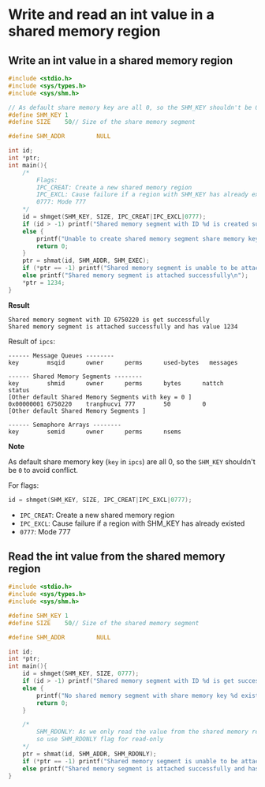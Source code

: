 # Write and read an int value in a shared memory region

## Write an int value in a shared memory region

```c
#include <stdio.h>
#include <sys/types.h>
#include <sys/shm.h>

// As default share memory key are all 0, so the SHM_KEY shouldn't be 0 to avoid conflict
#define SHM_KEY 1
#define SIZE    50// Size of the share memory segment

#define SHM_ADDR         NULL

int id;
int *ptr;
int main(){
    /*
        Flags:
        IPC_CREAT: Create a new shared memory region
        IPC_EXCL: Cause failure if a region with SHM_KEY has already existed
        0777: Mode 777
    */
    id = shmget(SHM_KEY, SIZE, IPC_CREAT|IPC_EXCL|0777);
    if (id > -1) printf("Shared memory segment with ID %d is created successfully\n", id);
    else {
        printf("Unable to create shared memory segment share memory key %d\n", SHM_KEY);
        return 0;
    }
    ptr = shmat(id, SHM_ADDR, SHM_EXEC);
    if (*ptr == -1) printf("Shared memory segment is unable to be attached\n");
    else printf("Shared memory segment is attached successfully\n");
    *ptr = 1234;
}
```

**Result**

```
Shared memory segment with ID 6750220 is get successfully
Shared memory segment is attached successfully and has value 1234
```

Result of ``ipcs``:

```
------ Message Queues --------
key        msqid      owner      perms      used-bytes   messages    

------ Shared Memory Segments --------
key        shmid      owner      perms      bytes      nattch     status      
[Other default Shared Memory Segments with key = 0 ]
0x00000001 6750220    tranphucvi 777        50         0                       
[Other default Shared Memory Segments ]

------ Semaphore Arrays --------
key        semid      owner      perms      nsems     
```

**Note**

As default share memory key (``key`` in ``ipcs``) are all 0, so the ``SHM_KEY`` shouldn't be ``0`` to avoid conflict.

For flags:

```c
id = shmget(SHM_KEY, SIZE, IPC_CREAT|IPC_EXCL|0777);
```

* ``IPC_CREAT``: Create a new shared memory region
* ``IPC_EXCL``: Cause failure if a region with SHM_KEY has already existed
* ``0777``: Mode 777

## Read the int value from the shared memory region

```c
#include <stdio.h>
#include <sys/types.h>
#include <sys/shm.h>

#define SHM_KEY 1 
#define SIZE    50// Size of the shared memory segment

#define SHM_ADDR         NULL

int id;
int *ptr;
int main(){
    id = shmget(SHM_KEY, SIZE, 0777);
    if (id > -1) printf("Shared memory segment with ID %d is get successfully\n", id);
    else {
        printf("No shared memory segment with share memory key %d existed\n", SHM_KEY);
        return 0;
    }

    /*
        SHM_RDONLY: As we only read the value from the shared memory region,
        so use SHM_RDONLY flag for read-only
    */
    ptr = shmat(id, SHM_ADDR, SHM_RDONLY);
    if (*ptr == -1) printf("Shared memory segment is unable to be attached\n");
    else printf("Shared memory segment is attached successfully and has value %d\n", *ptr);
}
```